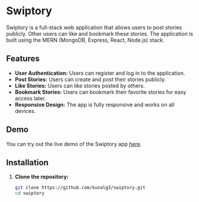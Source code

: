 # Swiptory

Swiptory is a full-stack web application that allows users to post stories publicly. Other users can like and bookmark these stories. The application is built using the MERN (MongoDB, Express, React, Node.js) stack.

## Features

- **User Authentication:** Users can register and log in to the application.
- **Post Stories:** Users can create and post their stories publicly.
- **Like Stories:** Users can like stories posted by others.
- **Bookmark Stories:** Users can bookmark their favorite stories for easy access later.
- **Responsive Design:** The app is fully responsive and works on all devices.

## Demo

You can try out the live demo of the Swiptory app [here](https://swiptory.vercel.app/).


## Installation

1. **Clone the repository:**
   ```bash
   git clone https://github.com/kunalg3/swiptory.git
   cd swiptory
